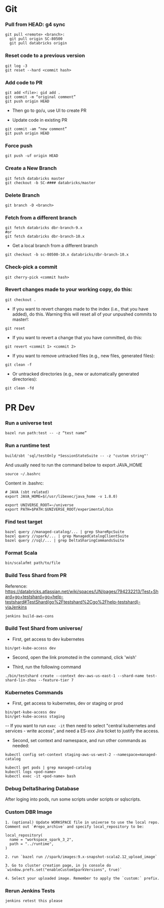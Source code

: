 # Git
### Pull from HEAD: g4 sync
```
git pull <remote> <branch>:
  git pull origin SC-80500
  git pull databricks origin
```

### Reset code to a previous version
```
git log -3
git reset --hard <commit hash>
```

### Add code to PR
```
git add <file>: gid add .
git commit -m “original comment”
git push origin HEAD
```
- Then go to go/u, use UI to create PR

- Update code in existing PR
```
git commit -am “new comment”
git push origin HEAD
```

### Force push
```
git push -uf origin HEAD
```

### Create a New Branch
```
git fetch databricks master
git checkout -b SC-#### databricks/master
```

### Delete Branch
```
git branch -D <branch>
```

### Fetch from a different branch
```
git fetch databricks dbr-branch-9.x
#or 
git fetch databricks dbr-branch-10.x
```
- Get a local branch from a different branch 
```
git checkout -b sc-80500-10.x databricks/dbr-branch-10.x
```

### Check-pick a commit
```
git cherry-pick <commit hash>
```

### Revert changes made to your working copy, do this:
```
git checkout .
```

- If you want to revert changes made to the index (i.e., that you have added), do this. Warning this will reset all of your unpushed commits to master!:
```
git reset
```

- If you want to revert a change that you have committed, do this:
```
git revert <commit 1> <commit 2>
```

- If you want to remove untracked files (e.g., new files, generated files):
```
git clean -f
```
- Or untracked directories (e.g., new or automatically generated directories):
```
git clean -fd
```

# PR Dev
### Run a universe test
```
bazel run path:test -- -z “test name”
```

### Run a runtime test
```
build/sbt 'sql/testOnly *SessionStateSuite -- -z "custom string"'  
```
And usually need to run the command below to export JAVA_HOME
```
source ~/.bashrc
```
Content in .bashrc:
```
# JAVA (sbt related)
export JAVA_HOME=$(/usr/libexec/java_home -v 1.8.0)

export UNIVERSE_ROOT=~/universe
export PATH=$PATH:$UNIVERSE_ROOT/experimental/bin
```

### Find test target 
```
bazel query //managed-catalog/... | grep ShareRpcSuite
bazel query //spark/... | grep ManagedCatalogClientSuite
bazel query //sql/... | grep DeltaSharingCommandsSuite
```

### Format Scala 
```
bin/scalafmt path/to/file
```

### Build Tess Shard from PR
Reference: https://databricks.atlassian.net/wiki/spaces/UN/pages/794232213/Test+Shard+go+testshard+go+help-testshard#TestShard(go%2Ftestshard%2Cgo%2Fhelp-testshard)-viaJenkins
```
jenkins build-aws-cons
```

### Build Test Shard from universe/
- First, get access to dev kubernetes
```
bin/get-kube-access dev
```
- Second, open the link promoted in the command, click 'wish'

- Third, run the following command
```
./bin/testshard create --context dev-aws-us-east-1 --shard-name test-shard-lin-zhou --feature-tier 7
```

### Kubernetes Commands 
- First, get access to kubernetes, dev or staging or prod
```
bin/get-kube-access dev
bin/get-kube-access staging
```
-- If you want to run `exec -it` then need to select "central kubernetes and services - write access", and need a ES-xxx Jira ticket to justify the access.

- Second, set context and namespace, and run other commands as needed:
```
kubectl config set-context staging-aws-us-west-2 --namespace=managed-catalog

kubectl get pods | grep managed-catalog
kubectl logs <pod-name>
kubectl exec -it <pod-name> bash
```

### Debug DeltaSharing Database
After loging into pods, run some scripts under scripts or sqlscripts.

### Custom DBR Image

```
1. (optional) Update WORKSPACE file in universe to use the local repo. Comment out `#repo_archive` and specify local_repository to be:

local_repository(
  name = "workspace_spark_3_2",
  path = "../runtime",
)

2. run `bazel run //spark/images:9.x-snapshot-scala2.12_upload_image`

3. Go to cluster creation page, in js console do `window.prefs.set("enableCustomSparkVersions", true)`

4. Select your uploaded image. Remember to apply the `custom:` prefix.
```
### Rerun Jenkins Tests
```
jenkins retest this please
```
